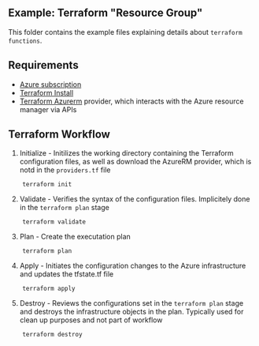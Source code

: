 ## Example: Terraform "Resource Group"

This folder contains the example files explaining details about ```terraform functions```.

## Requirements
* [Azure subscription](https://portal.azure.com)
* [Terraform Install](https://developer.hashicorp.com/terraform/install?ajs_aid=fe9a4574-f8ea-4afc-8a23-e1b555adc5a7&product_intent=terraform)
* [Terraform Azurerm](https://registry.terraform.io/providers/hashicorp/azurerm/latest) provider, which interacts with the Azure resource manager via APIs

## Terraform Workflow
1. Initialize - Initilizes the working directory containing the Terraform configuration files, as well as download the AzureRM provider, which is notd in the ```providers.tf``` file
```
    terraform init
```

2. Validate - Verifies the syntax of the configuration files.  Implicitely done in the ```terraform plan``` stage
```
    terraform validate
```
3. Plan - Create the executation plan
```
    terraform plan
```
4. Apply - Initiates the configuration changes to the Azure infrastructure and updates the tfstate.tf file
```
    terraform apply
```
5. Destroy - Reviews the configurations set in the ```terraform plan``` stage and destroys the infrastructure objects in the plan.  Typically used for clean up purposes and not part of workflow

```
    terraform destroy
```